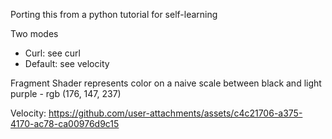 Porting this from a python tutorial for self-learning


Two modes
- Curl: see curl
- Default: see velocity

Fragment Shader represents color on a naive scale between black and light purple - rgb (176, 147, 237)

Velocity:
https://github.com/user-attachments/assets/c4c21706-a375-4170-ac78-ca00976d9c15

